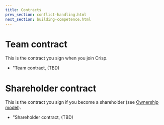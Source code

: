 ```yaml
---
title: Contracts
prev_section: conflict-handling.html
next_section: building-competence.html
---
```


Team contract
=============

This is the contract you sign when you join Crisp.

-   "Team contract, (TBD)

Shareholder contract
====================

This is the contract you sign if you become a shareholder (see [Ownership model](ownership-model.html)).

-   "Shareholder contract, (TBD)
